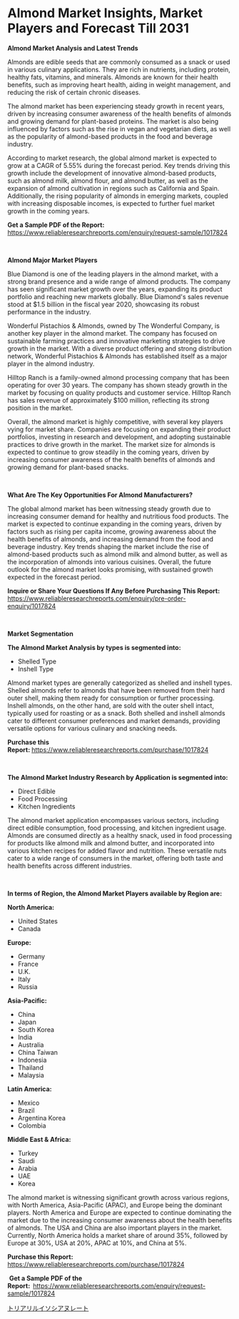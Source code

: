 <p><h1>Almond Market Insights, Market Players and Forecast Till 2031</h1></p><p><strong>Almond Market Analysis and Latest Trends</strong></p>
<p><p>Almonds are edible seeds that are commonly consumed as a snack or used in various culinary applications. They are rich in nutrients, including protein, healthy fats, vitamins, and minerals. Almonds are known for their health benefits, such as improving heart health, aiding in weight management, and reducing the risk of certain chronic diseases.</p><p>The almond market has been experiencing steady growth in recent years, driven by increasing consumer awareness of the health benefits of almonds and growing demand for plant-based proteins. The market is also being influenced by factors such as the rise in vegan and vegetarian diets, as well as the popularity of almond-based products in the food and beverage industry.</p><p>According to market research, the global almond market is expected to grow at a CAGR of 5.55% during the forecast period. Key trends driving this growth include the development of innovative almond-based products, such as almond milk, almond flour, and almond butter, as well as the expansion of almond cultivation in regions such as California and Spain. Additionally, the rising popularity of almonds in emerging markets, coupled with increasing disposable incomes, is expected to further fuel market growth in the coming years.</p></p>
<p><strong>Get a Sample PDF of the Report:&nbsp;</strong> <a href="https://www.reliableresearchreports.com/enquiry/request-sample/1017824">https://www.reliableresearchreports.com/enquiry/request-sample/1017824</a></p>
<p>&nbsp;</p>
<p><strong>Almond Major Market Players</strong></p>
<p><p>Blue Diamond is one of the leading players in the almond market, with a strong brand presence and a wide range of almond products. The company has seen significant market growth over the years, expanding its product portfolio and reaching new markets globally. Blue Diamond's sales revenue stood at $1.5 billion in the fiscal year 2020, showcasing its robust performance in the industry.</p><p>Wonderful Pistachios & Almonds, owned by The Wonderful Company, is another key player in the almond market. The company has focused on sustainable farming practices and innovative marketing strategies to drive growth in the market. With a diverse product offering and strong distribution network, Wonderful Pistachios & Almonds has established itself as a major player in the almond industry.</p><p>Hilltop Ranch is a family-owned almond processing company that has been operating for over 30 years. The company has shown steady growth in the market by focusing on quality products and customer service. Hilltop Ranch has sales revenue of approximately $100 million, reflecting its strong position in the market.</p><p>Overall, the almond market is highly competitive, with several key players vying for market share. Companies are focusing on expanding their product portfolios, investing in research and development, and adopting sustainable practices to drive growth in the market. The market size for almonds is expected to continue to grow steadily in the coming years, driven by increasing consumer awareness of the health benefits of almonds and growing demand for plant-based snacks.</p></p>
<p>&nbsp;</p>
<p><strong>What Are The Key Opportunities For Almond Manufacturers?</strong></p>
<p><p>The global almond market has been witnessing steady growth due to increasing consumer demand for healthy and nutritious food products. The market is expected to continue expanding in the coming years, driven by factors such as rising per capita income, growing awareness about the health benefits of almonds, and increasing demand from the food and beverage industry. Key trends shaping the market include the rise of almond-based products such as almond milk and almond butter, as well as the incorporation of almonds into various cuisines. Overall, the future outlook for the almond market looks promising, with sustained growth expected in the forecast period.</p></p>
<p><strong>Inquire or Share Your Questions If Any Before Purchasing This Report:</strong> <a href="https://www.reliableresearchreports.com/enquiry/pre-order-enquiry/1017824">https://www.reliableresearchreports.com/enquiry/pre-order-enquiry/1017824</a></p>
<p>&nbsp;</p>
<p><strong>Market Segmentation</strong></p>
<p><strong>The Almond Market Analysis by types is segmented into:</strong></p>
<p><ul><li>Shelled Type</li><li>Inshell Type</li></ul></p>
<p><p>Almond market types are generally categorized as shelled and inshell types. Shelled almonds refer to almonds that have been removed from their hard outer shell, making them ready for consumption or further processing. Inshell almonds, on the other hand, are sold with the outer shell intact, typically used for roasting or as a snack. Both shelled and inshell almonds cater to different consumer preferences and market demands, providing versatile options for various culinary and snacking needs.</p></p>
<p><strong>Purchase this Report:&nbsp;</strong><a href="https://www.reliableresearchreports.com/purchase/1017824">https://www.reliableresearchreports.com/purchase/1017824</a></p>
<p>&nbsp;</p>
<p><strong>The Almond Market Industry Research by Application is segmented into:</strong></p>
<p><ul><li>Direct Edible</li><li>Food Processing</li><li>Kitchen Ingredients</li></ul></p>
<p><p>The almond market application encompasses various sectors, including direct edible consumption, food processing, and kitchen ingredient usage. Almonds are consumed directly as a healthy snack, used in food processing for products like almond milk and almond butter, and incorporated into various kitchen recipes for added flavor and nutrition. These versatile nuts cater to a wide range of consumers in the market, offering both taste and health benefits across different industries.</p></p>
<p>&nbsp;</p>
<p><strong>In terms of Region, the Almond Market Players available by Region are:</strong></p>
<p>
    <p> <strong> North America: </strong>
        <ul>
            <li>United States</li>
            <li>Canada</li>
        </ul>
        </p> 
    <p> <strong> Europe: </strong>
        <ul>
            <li>Germany</li>
            <li>France</li>
            <li>U.K.</li>
            <li>Italy</li>
            <li>Russia</li>
        </ul>
        </p> 
    <p> <strong> Asia-Pacific: </strong>
        <ul>
            <li>China</li>
            <li>Japan</li>
            <li>South Korea</li>
            <li>India</li>
            <li>Australia</li>
            <li>China Taiwan</li>
            <li>Indonesia</li>
            <li>Thailand</li>
            <li>Malaysia</li>
        </ul>
        </p> 
    <p> <strong> Latin America: </strong>
        <ul>
            <li>Mexico</li>
            <li>Brazil</li>
            <li>Argentina Korea</li>
            <li>Colombia</li>
        </ul>
        </p> 
    <p> <strong> Middle East & Africa: </strong>
        <ul>
            <li>Turkey</li>
            <li>Saudi</li>
            <li>Arabia</li>
            <li>UAE</li>
            <li>Korea</li>
        </ul>
    </p>
    </p>
<p><p>The almond market is witnessing significant growth across various regions, with North America, Asia-Pacific (APAC), and Europe being the dominant players. North America and Europe are expected to continue dominating the market due to the increasing consumer awareness about the health benefits of almonds. The USA and China are also important players in the market. Currently, North America holds a market share of around 35%, followed by Europe at 30%, USA at 20%, APAC at 10%, and China at 5%.</p></p>
<p><strong>Purchase this Report: </strong><a href="https://www.reliableresearchreports.com/purchase/1017824">https://www.reliableresearchreports.com/purchase/1017824</a></p>
<p>&nbsp;<strong>Get a Sample PDF of the Report:&nbsp;&nbsp;</strong><a href="https://www.reliableresearchreports.com/enquiry/request-sample/1017824">https://www.reliableresearchreports.com/enquiry/request-sample/1017824</a></p>
<p><strong></strong></p>
<p><p><a href="https://github.com/Sophiaard2003/Market-Research-Report-List-1/blob/main/904236017374.md">トリアリルイソシアヌレート</a></p></p>